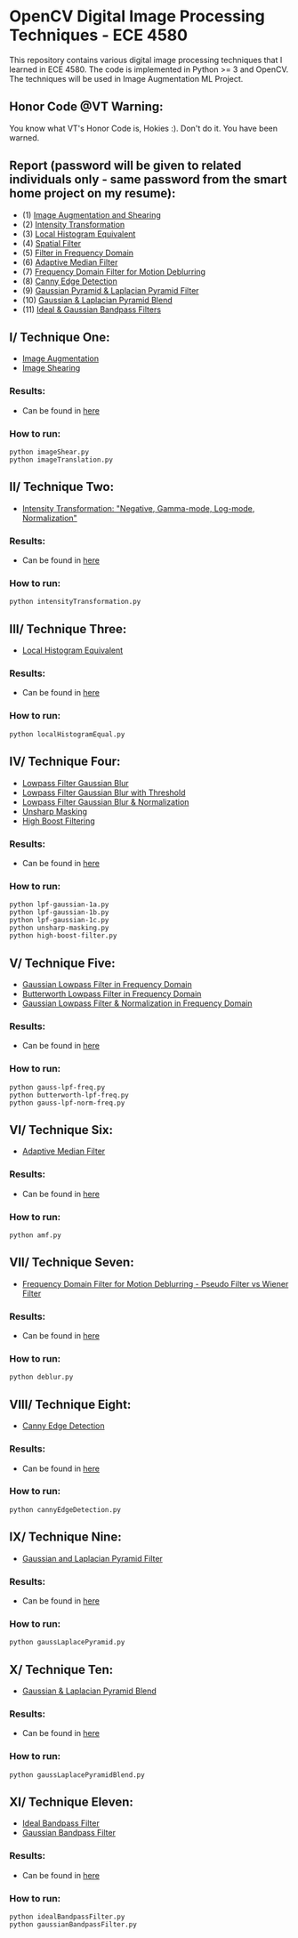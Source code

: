 # OpenCV Digital Image Processing Techniques - ECE 4580
This repository contains various digital image processing techniques that I learned in ECE 4580. The code is implemented in Python >= 3 and OpenCV. The techniques will be used in Image Augmentation ML Project.
## Honor Code @VT Warning:
You know what VT's Honor Code is, Hokies :). Don't do it. You have been warned.
## Report (password will be given to related individuals only - same password from the smart home project on my resume):
- (1) [Image Augmentation and Shearing](https://github.com/mnguyen0226/opencv-digital-image-processing/tree/main/technique%20one/report)
- (2) [Intensity Transformation](https://github.com/mnguyen0226/opencv-digital-image-processing/tree/main/technique%20two/report)
- (3) [Local Histogram Equivalent](https://github.com/mnguyen0226/opencv-digital-image-processing/tree/main/technique%20three/report)
- (4) [Spatial Filter](https://github.com/mnguyen0226/opencv-digital-image-processing/tree/main/technique%20four/report)
- (5) [Filter in Frequency Domain](https://github.com/mnguyen0226/opencv-digital-image-processing/tree/main/technique%20five/report)
- (6) [Adaptive Median Filter](https://github.com/mnguyen0226/opencv-digital-image-processing/tree/main/technique%20six/report)
- (7) [Frequency Domain Filter for Motion Deblurring](https://github.com/mnguyen0226/opencv-digital-image-processing/tree/main/technique%20seven/report)
- (8) [Canny Edge Detection](https://github.com/mnguyen0226/opencv-digital-image-processing/tree/main/technique%20eight/report)
- (9) [Gaussian Pyramid & Laplacian Pyramid Filter](https://github.com/mnguyen0226/opencv-digital-image-processing/tree/main/technique%20nine/report)
- (10) [Gaussian & Laplacian Pyramid Blend](https://github.com/mnguyen0226/opencv-digital-image-processing/tree/main/technique%20ten/report)
- (11) [Ideal & Gaussian Bandpass Filters](https://github.com/mnguyen0226/opencv-digital-image-processing/tree/main/technique%20eleven/report)

## I/ Technique One:
- [Image Augmentation](https://github.com/mnguyen0226/opencv-digital-image-processing/blob/main/technique%20one/src/imageTranslation.py)
- [Image Shearing](https://github.com/mnguyen0226/opencv-digital-image-processing/blob/main/technique%20one/src/imageShear.py)

### Results:
- Can be found in [here](https://github.com/mnguyen0226/opencv-digital-image-processing/tree/main/technique%20one/results)
### How to run: 
```
python imageShear.py
python imageTranslation.py
```
## II/ Technique Two:
- [Intensity Transformation: "Negative, Gamma-mode, Log-mode, Normalization"](https://github.com/mnguyen0226/opencv-digital-image-processing/tree/main/technique%20two/src)

### Results:
- Can be found in [here](https://github.com/mnguyen0226/opencv-digital-image-processing/tree/main/technique%20two/results)
### How to run:
```
python intensityTransformation.py
```
## III/ Technique Three:
- [Local Histogram Equivalent](https://github.com/mnguyen0226/opencv-digital-image-processing/tree/main/technique%20three/src)
### Results:
- Can be found in [here](https://github.com/mnguyen0226/opencv-digital-image-processing/tree/main/technique%20three/results)
### How to run:
```
python localHistogramEqual.py
```
## IV/ Technique Four:
- [Lowpass Filter Gaussian Blur](https://github.com/mnguyen0226/opencv-digital-image-processing/tree/main/technique%20four/src/low-pass-filter-1a)
- [Lowpass Filter Gaussian Blur with Threshold](https://github.com/mnguyen0226/opencv-digital-image-processing/tree/main/technique%20four/src/low-pass-filter-1b)
- [Lowpass Filter Gaussian Blur & Normalization](https://github.com/mnguyen0226/opencv-digital-image-processing/tree/main/technique%20four/src/low-pass-filter-1c)
- [Unsharp Masking](https://github.com/mnguyen0226/opencv-digital-image-processing/tree/main/technique%20four/src/unsharp-masking)
- [High Boost Filtering](https://github.com/mnguyen0226/opencv-digital-image-processing/tree/main/technique%20four/src/high-boost-filter)

### Results:
- Can be found in [here](https://github.com/mnguyen0226/opencv-digital-image-processing/tree/main/technique%20four/results)
### How to run:
```
python lpf-gaussian-1a.py
python lpf-gaussian-1b.py
python lpf-gaussian-1c.py
python unsharp-masking.py
python high-boost-filter.py
```
## V/ Technique Five:
- [Gaussian Lowpass Filter in Frequency Domain](https://github.com/mnguyen0226/opencv-digital-image-processing/tree/main/technique%20five/src/gaussian-lpf-in-freq-domain)
- [Butterworth Lowpass Filter in Frequency Domain](https://github.com/mnguyen0226/opencv-digital-image-processing/tree/main/technique%20five/src/bufferworth-lpf-in-freq-domain)
- [Gaussian Lowpass Filter & Normalization in Frequency Domain](https://github.com/mnguyen0226/opencv-digital-image-processing/tree/main/technique%20five/src/gaussian-lpf-%26-normalization)

### Results:
- Can be found in [here](https://github.com/mnguyen0226/opencv-digital-image-processing/tree/main/technique%20five/results)
### How to run:
```
python gauss-lpf-freq.py
python butterworth-lpf-freq.py
python gauss-lpf-norm-freq.py
```

## VI/ Technique Six:
- [Adaptive Median Filter](https://github.com/mnguyen0226/opencv-digital-image-processing/tree/main/technique%20six/src)

### Results:
- Can be found in [here](https://github.com/mnguyen0226/opencv-digital-image-processing/tree/main/technique%20six/results)
### How to run:
```
python amf.py
```
## VII/ Technique Seven:
- [Frequency Domain Filter for Motion Deblurring - Pseudo Filter vs Wiener Filter](https://github.com/mnguyen0226/opencv-digital-image-processing/tree/main/technique%20seven/src)
### Results:
- Can be found in [here](https://github.com/mnguyen0226/opencv-digital-image-processing/tree/main/technique%20seven/results)
### How to run:
```
python deblur.py
```
## VIII/ Technique Eight:
- [Canny Edge Detection](https://github.com/mnguyen0226/opencv-digital-image-processing/tree/main/technique%20eight/src)
### Results:
- Can be found in [here](https://github.com/mnguyen0226/opencv-digital-image-processing/tree/main/technique%20eight/results)
### How to run:
```
python cannyEdgeDetection.py
```
## IX/ Technique Nine:
- [Gaussian and Laplacian Pyramid Filter](https://github.com/mnguyen0226/opencv-digital-image-processing/tree/main/technique%20nine/src)
### Results:
- Can be found in [here](https://github.com/mnguyen0226/opencv-digital-image-processing/tree/main/technique%20nine/results)
### How to run:
```
python gaussLaplacePyramid.py
```
## X/ Technique Ten:
- [Gaussian & Laplacian Pyramid Blend](https://github.com/mnguyen0226/opencv-digital-image-processing/tree/main/technique%20ten/src)
### Results:
- Can be found in [here](https://github.com/mnguyen0226/opencv-digital-image-processing/tree/main/technique%20ten/results)
### How to run:
```
python gaussLaplacePyramidBlend.py
```
## XI/ Technique Eleven:
- [Ideal Bandpass Filter](https://github.com/mnguyen0226/opencv-digital-image-processing/tree/main/technique%20eleven/src/Ideal%20Bandpass%20Filter)
- [Gaussian Bandpass Filter](https://github.com/mnguyen0226/opencv-digital-image-processing/tree/main/technique%20eleven/src/Gaussian%20Bandpass%20Filter)
### Results:
- Can be found in [here](https://github.com/mnguyen0226/opencv-digital-image-processing/tree/main/technique%20eleven/results)
### How to run:
```
python idealBandpassFilter.py
python gaussianBandpassFilter.py
```



